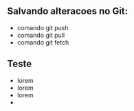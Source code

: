 ## Salvando alteracoes no Git:
* comando git push
* comando git pull
* comando git fetch

## Teste
* lorem
* lorem
* lorem
* 
